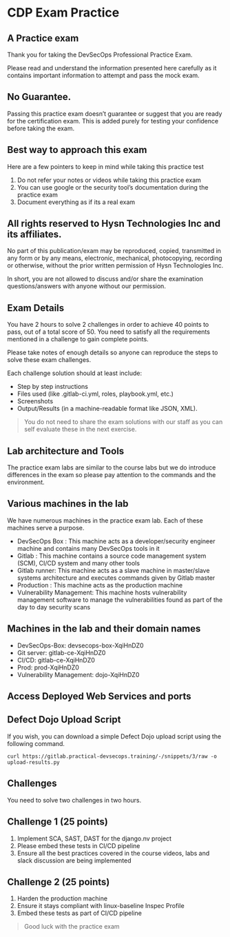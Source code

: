 CDP Exam Practice
================================================================


A Practice exam
----------------------------------------------------------------

Thank you for taking the DevSecOps Professional Practice Exam.

Please read and understand the information presented here carefully as it contains important information to attempt and pass the mock exam.

No Guarantee.
----------------------------------------------------------------

Passing this practice exam doesn’t guarantee or suggest that you are ready for the certification exam. This is added purely for testing your confidence before taking the exam.

Best way to approach this exam
--------------------------------

Here are a few pointers to keep in mind while taking this practice test

1. Do not refer your notes or videos while taking this practice exam
2. You can use google or the security tool’s documentation during the practice exam
3. Document everything as if its a real exam

All rights reserved to Hysn Technologies Inc and its affiliates.
--------------------------------

No part of this publication/exam may be reproduced, copied, transmitted in any form or by any means, electronic, mechanical, photocopying, recording or otherwise, without the prior written permission of Hysn Technologies Inc.

In short, you are not allowed to discuss and/or share the examination questions/answers with anyone without our permission.


Exam Details
--------------------------------

You have 2 hours to solve 2 challenges in order to achieve 40 points to pass, out of a total score of 50. You need to satisfy all the requirements mentioned in a challenge to gain complete points.

Please take notes of enough details so anyone can reproduce the steps to solve these exam challenges.

Each challenge solution should at least include:

- Step by step instructions
- Files used (like .gitlab-ci.yml, roles, playbook.yml, etc.)
- Screenshots
- Output/Results (in a machine-readable format like JSON, XML).

> You do not need to share the exam solutions with our staff as you can self evaluate these in the next exercise.

Lab architecture and Tools
--------------------------------
The practice exam labs are similar to the course labs but we do introduce differences in the exam so please pay attention to the commands and the environment.

Various machines in the lab
--------------------------------
We have numerous machines in the practice exam lab. Each of these machines serve a purpose.

- DevSecOps Box :	This machine acts as a developer/security engineer machine and contains many DevSecOps tools in it
- Gitlab :	This machine contains a source code management system (SCM), CI/CD system and many other tools
- Gitlab runner: 	This machine acts as a slave machine in master/slave systems architecture and executes commands given by  Gitlab master
- Production :	This machine acts as the production machine
- Vulnerability Management: 	This machine hosts vulnerability management software to manage the vulnerabilities found as part of the day to day security scans

Machines in the lab and their domain names
--------------------------------
- DevSecOps-Box: 	devsecops-box-XqiHnDZ0
- Git server: 	gitlab-ce-XqiHnDZ0
- CI/CD: 	gitlab-ce-XqiHnDZ0
- Prod: 	prod-XqiHnDZ0
- Vulnerability Management: 	dojo-XqiHnDZ0


Access Deployed Web Services and ports
--------------------------------

Defect Dojo Upload Script
--------------------------------

If you wish, you can download a simple Defect Dojo upload script using the following command.

```
curl https://gitlab.practical-devsecops.training/-/snippets/3/raw -o upload-results.py
```

Challenges
--------------------------------

You need to solve two challenges in two hours.

Challenge 1 (25 points)
--------------------------------
1. Implement SCA, SAST, DAST for the django.nv project
2. Please embed these tests in CI/CD pipeline
3. Ensure all the best practices covered in the course videos, labs and slack discussion are being implemented

Challenge 2 (25 points)
--------------------------------

1. Harden the production machine
2. Ensure it stays compliant with linux-baseline Inspec Profile
3. Embed these tests as part of CI/CD pipeline

> Good luck with the practice exam
